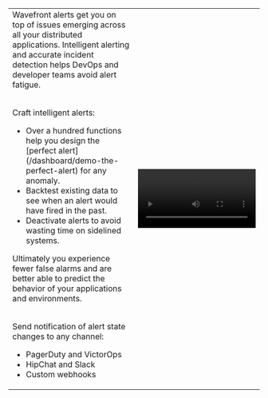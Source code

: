 
<table class="layout">
<colgroup>
<col width="50%" />
<col width="50%" />
</colgroup>
<tr>
<td style="text-align: left;vertical-align: top">Wavefront alerts get you on top of issues emerging across all your distributed applications. Intelligent alerting and accurate incident detection helps DevOps and developer teams avoid alert fatigue.<br /><br />

Craft intelligent alerts:
<ul>
<li>Over a hundred functions help you design the [perfect alert](/dashboard/demo-the-perfect-alert) for any anomaly.</li>
<li>Backtest existing data to see when an alert would have fired in the past.</li>
<li>Deactivate alerts to avoid wasting time on sidelined systems.
</ul>

Ultimately you experience fewer false alarms and are better able to predict the behavior of your applications and environments.<br /><br />

Send notification of alert state changes to any channel:
<ul>
<li>PagerDuty and VictorOps</li>
<li>HipChat and Slack</li>
<li>Custom webhooks</li>
</ul>
</td>  
<td><video class="xs-pl-20" width="100%" controls autoplay><source src="images/onboarding-alerts.mp4" type="video/mp4">Your browser does not support HTML5 video.</video></td>
</tr>
</table>
